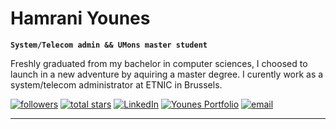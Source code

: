 #  Hamrani Younes

**`System/Telecom admin && UMons master student`**

Freshly graduated from my bachelor in computer sciences, I choosed to launch in a new adventure by aquiring a master degree.
I curently work as a system/telecom administrator at ETNIC in Brussels.


<p align="left">
      <a href="https://github.com/ForrestKnight?tab=followers">
         <img alt="followers" title="Follow me on Github" src="https://custom-icon-badges.demolab.com/github/followers/HamraniYounes?color=236ad3&labelColor=1155ba&style=for-the-badge&logo=person-add&label=Follow&logoColor=white"/></a>
      <a href="https://github.com/HamraniYounes?tab=repositories&sort=stargazers">
         <img alt="total stars" title="Total stars on GitHub" src="https://custom-icon-badges.demolab.com/github/stars/HamraniYounes?color=55960c&style=for-the-badge&labelColor=488207&logo=star"/></a>
      <a href="https://www.linkedin.com/in/younes-hamrani/">
         <img alt="LinkedIn" title="Follow me on LinkedIn" src="https://custom-icon-badges.demolab.com/badge/Younes Hamrani-blue.svg?logo=linkedin"/></a>
      <a href="https://hamraniyounes.github.io/">
         <img alt="Younes Portfolio" title="My Portfolio" src="https://custom-icon-badges.demolab.com/badge/my--website-white.svg?logo=sly-portfolio"/></a>
      <a href="https://custom-icon-badges.demolab.com/badge/-hamraniyounes@protonmail.com-red?style=for-the-badge&amp;logo=mention&amp;logoColor=white" rel="nofollow"><img src="https://camo.githubusercontent.com/927710df12da0fe3254a61308b6b3ceb86a22807e7e025efb4ba4a08b1ed3386/68747470733a2f2f637573746f6d2d69636f6e2d6261646765732e64656d6f6c61622e636f6d2f62616467652f2d6865726d696f6e6540737065772e636f2e756b2d7265643f7374796c653d666f722d7468652d6261646765266c6f676f3d6d656e74696f6e266c6f676f436f6c6f723d7768697465" alt="email" data-canonical-src="https://custom-icon-badges.demolab.com/badge/-hamraniyounes@protonmail.com-red?style=for-the-badge&amp;logo=mention&amp;logoColor=white" style="max-width: 100%;"></a>
   </p>
   
   ---
